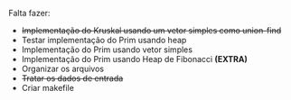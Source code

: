 Falta fazer:
- ~~Implementação do Kruskal usando um vetor simples como union-find~~
- Testar implementação do Prim usando heap
- Implementação do Prim usando vetor simples
- Implementação do Prim usando Heap de Fibonacci **(EXTRA)**
- Organizar os arquivos
- ~~Tratar os dados de entrada~~
- Criar makefile